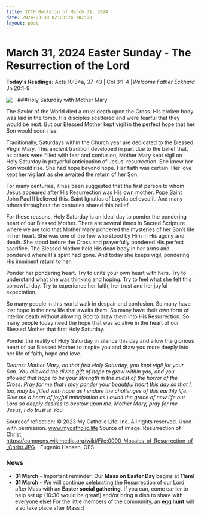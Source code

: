 ```yaml
---
title: ICCH Bulletin of March 31, 2024
date: 2024-03-30 02:03:24 +02:00
layout: post
---
```


# March 31, 2024 Easter Sunday - The Resurrection of the Lord
<span style="float: right"><em>Welcome Father Eckhard</em></span>
**Today's Readings:** Acts 10:34a, 37-43 | Col 3:1-4 | Jn 20:1-9


<img style="float: left; margin-right: 1em;" src="https://diglib.library.vanderbilt.edu/cdri/jpeg/0000_Mosaics_of_Resurrection_of_Christ.jpg">

###Holy Saturday with Mother Mary

The Savior of the World died a cruel death upon the Cross. His broken body was laid in the tomb. His disciples scattered and were fearful that they would be next. But our Blessed Mother kept vigil in the perfect hope that her Son would soon rise.

Traditionally, Saturdays within the Church year are dedicated to the Blessed Virgin Mary. This ancient tradition developed in part due to the belief that, as others were filled with fear and confusion, Mother Mary kept vigil on Holy Saturday in prayerful anticipation of Jesus’ resurrection. She knew her Son would rise. She had hope beyond hope. Her faith was certain. Her love kept her vigilant as she awaited the return of her Son.

For many centuries, it has been suggested that the first person to whom Jesus appeared after His Resurrection was His own mother. Pope Saint John Paul II believed this. Saint Ignatius of Loyola believed it. And many others throughout the centuries shared this belief.

For these reasons, Holy Saturday is an ideal day to ponder the pondering heart of our Blessed Mother. There are several times in Sacred Scripture where we are told that Mother Mary pondered the mysteries of her Son’s life in her heart. She was one of the few who stood by Him in His agony and death. She stood before the Cross and prayerfully pondered His perfect sacrifice. The Blessed Mother held His dead body in her arms and pondered where His spirit had gone. And today she keeps vigil, pondering His imminent return to her.

Ponder her pondering heart. Try to unite your own heart with hers. Try to understand what she was thinking and hoping. Try to feel what she felt this sorrowful day. Try to experience her faith, her trust and her joyful expectation.

So many people in this world walk in despair and confusion. So many have lost hope in the new life that awaits them. So many have their own form of interior death without allowing God to draw them into His Resurrection. So many people today need the hope that was so alive in the heart of our Blessed Mother that first Holy Saturday.

Ponder the reality of Holy Saturday in silence this day and allow the glorious heart of our Blessed Mother to inspire you and draw you more deeply into her life of faith, hope and love.

*Dearest Mother Mary, on that first Holy Saturday, you kept vigil for your Son. You allowed the divine gift of hope to grow within you, and you allowed that hope to be your strength in the midst of the horror of the Cross. Pray for me that I may ponder your beautiful heart this day so that I, too, may be filled with hope as I endure the challenges of this earthly life. Give me a heart of joyful anticipation as I await the grace of new life our Lord so deeply desires to bestow upon me. Mother Mary, pray for me. Jesus, I do trust in You.*

Sourceof reflection: © 2023 My Catholic Life! Inc. All rights reserved. Used with permission. www.mycatholic.life
Source of image: Resurrection of Christ, https://commons.wikimedia.org/wiki/File:0000_Mosaics_of_Resurrection_of_Christ.JPG - Eugenio Hansen, OFS

### News 

* **31 March** - Important reminder: Our **Mass on Easter Day** begins at **11am**!
* **31 March** - We will continue celebrating the Resurrection of our Lord after Mass with an **Easter social gathering**. If you can, come earlier to help set up (10:30 would be great!) and/or bring a dish to share with everyone else!
For the little members of the community, an **egg hunt** will also take place after Mass :)
